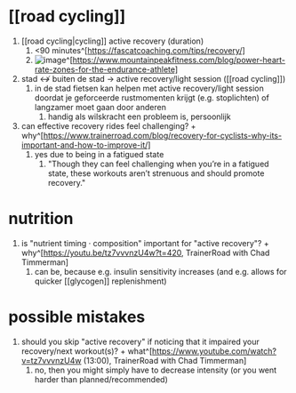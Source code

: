 # [[road cycling]]
1. [[road cycling|cycling]] active recovery (duration)
	1. <90 minutes^[https://fascatcoaching.com/tips/recovery/]
	2. ![image](https://images.squarespace-cdn.com/content/v1/5078313ae4b0e7addb844764/1441845381072-E7Y671HVKZX08CWUCW11/ke17ZwdGBToddI8pDm48kNptsgP_BQir-T8qosybtkdZw-zPPgdn4jUwVcJE1ZvWQUxwkmyExglNqGp0IvTJZamWLI2zvYWH8K3-s_4yszcp2ryTI0HqTOaaUohrI8PIguU-sV11r-Z6jBGRef1uF5TQf5twfQhLvG2XDpy3Vlg/image-asset.png?format=1000w)^[https://www.mountainpeakfitness.com/blog/power-heart-rate-zones-for-the-endurance-athlete]
2. stad ↮ buiten de stad → active recovery/light session ([[road cycling]])
	1. in de stad fietsen kan helpen met active recovery/light session doordat je geforceerde rustmomenten krijgt (e.g. stoplichten) of langzamer moet gaan door anderen
		1. handig als wilskracht een probleem is, persoonlijk
3. can effective recovery rides feel challenging? + why^[https://www.trainerroad.com/blog/recovery-for-cyclists-why-its-important-and-how-to-improve-it/]
	1. yes due to being in a fatigued state
		1. "Though they can feel challenging when you’re in a fatigued state, these workouts aren’t strenuous and should promote recovery."

# nutrition
1. is "nutrient timing · composition" important for "active recovery"? + why^[https://youtu.be/tz7vvvnzU4w?t=420, TrainerRoad with Chad Timmerman]
	1. can be, because e.g. insulin sensitivity increases (and e.g. allows for quicker [[glycogen]] replenishment)

# possible mistakes
1. should you skip "active recovery" if noticing that it impaired your recovery/next workout(s)? + what^[https://www.youtube.com/watch?v=tz7vvvnzU4w (13:00), TrainerRoad with Chad Timmerman]
	1. no, then you might simply have to decrease intensity (or you went harder than planned/recommended)